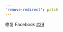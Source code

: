 ```yaml
---
'remove-redirect': patch
---
```


修复 Facebook [#29](https://github.com/maomao1996/tampermonkey-scripts/issues/29)
